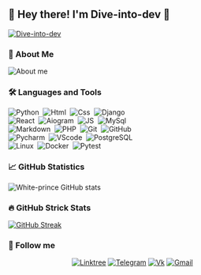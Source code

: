  ## :wave:&nbsp;Hey there! I'm Dive-into-dev  :floppy_disk:
 
 [![Dive-into-dev](https://github.com/Dive-dev/Dive-dev/blob/main/assets/dive-into-dev.png?raw=true)]()

 ### :file_folder:&nbsp;About Me
 
![About me](https://github.com/Dive-dev/Dive-dev/blob/main/assets/about.png?raw=true)

 ### :hammer_and_wrench:&nbsp;Languages and Tools
 
  ![Python](https://img.shields.io/badge/-Python-ede65a?style=for-the-badge&logo=Python)&nbsp;
  ![Html](https://img.shields.io/badge/-HTML-FF7F50?style=for-the-badge&logo=HTML5)&nbsp;
  ![Css](https://img.shields.io/badge/-CSS-7B68EE?style=for-the-badge&logo=CSS3)&nbsp;
  ![Django](https://img.shields.io/badge/-Django-2E8B57?style=for-the-badge&logo=Django)\
  ![React](https://img.shields.io/badge/-React-4d9bb3?style=for-the-badge&logo=React)&nbsp;
  ![Aiogram](https://img.shields.io/badge/-aiogram-ed80c0?style=for-the-badge&logo=Telegram)&nbsp;
  ![JS](https://img.shields.io/badge/-JS-e8a26d?style=for-the-badge&logo=javascript)&nbsp;
  ![MySql](https://img.shields.io/badge/-SQLite3-808080?style=for-the-badge&logo=SQLite)\
  ![Markdown](https://img.shields.io/badge/-Markdown-C0C0C0?style=for-the-badge&logo=Markdown)&nbsp;
  ![PHP](https://img.shields.io/badge/-PHP-572270?style=for-the-badge&logo=PHP)&nbsp;
  ![Git](https://img.shields.io/badge/-Git-8bb56b?style=for-the-badge&logo=Git)&nbsp;
  ![GitHub](https://img.shields.io/badge/-GitHub-131313?style=for-the-badge&logo=GitHub)\
  ![Pycharm](https://img.shields.io/badge/-Pycharm-3CB371?style=for-the-badge&logo=Pycharm)&nbsp;
  ![VScode](https://img.shields.io/badge/-VSCode-2A84FE?style=for-the-badge&logo=VisualStudioCode)&nbsp;
  ![PostgreSQL](https://img.shields.io/badge/-PostgreSQL-AFEEEE?style=for-the-badge&logo=PostgreSQL)\
  ![Linux](https://img.shields.io/badge/-Linux-FFFFFF?style=for-the-badge&logo=Linux)&nbsp;
  ![Docker](https://img.shields.io/badge/-Docker-2277a8?style=for-the-badge&logo=Docker)&nbsp;
  ![Pytest](https://img.shields.io/badge/-Pytest-db5e64?style=for-the-badge&logo=Pytest)&nbsp;

 ### :chart_with_upwards_trend:&nbsp;GitHub Statistics
 
  ![White-prince GitHub stats](https://github-readme-stats.vercel.app/api?username=&hide_border=true&show_icons=true&theme=react)&nbsp;
  
 ### :fire:&nbsp;GitHub Strick Stats
 
  [![GitHub Streak](https://streak-stats.demolab.com?user=Dive-dev&theme=react&hide_border=true&border_radius=10)](https://git.io/streak-stats)
  
### :link:&nbsp;Follow me
 <div align="center">
 
  [![Linktree](https://img.shields.io/badge/-Linktree-131313?style=for-the-badge&logo=Linktree)](https://linktr.ee/dive_into_dev)
  [![Telegram](https://img.shields.io/badge/-Telegram-131313?style=for-the-badge&logo=Telegram)](https://t.me/Dark_Hub_info)
  [![Vk](https://img.shields.io/badge/-Vk-131313?style=for-the-badge&logo=Vk)](https://vk.com/dive_into_dev)
  [![Gmail](https://img.shields.io/badge/-Gmail-131313?style=for-the-badge&logo=Gmail&logoColor=white)](https://mail.google.com/mail/u/0/?fs=1&tf=cm&source=mailto&to=tiltedfear@gmail.com)
 
 </div>
